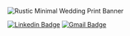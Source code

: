 
![Rustic Minimal Wedding Print Banner](https://user-images.githubusercontent.com/79868057/165407084-aeb51e0a-ebdf-4eec-bf43-594d33193709.png)


[![Linkedin Badge](https://img.shields.io/badge/-YDan-blue?style=flat&logo=Linkedin&logoColor=white&link=https://www.linkedin.com/in/danyou623/)](https://www.linkedin.com/in/danyou623/)
[![Gmail Badge](https://img.shields.io/badge/-danyou623-c14438?style=flat&logo=Gmail&logoColor=white&link=mailto:danyou623@gmail.com)](mailto:danyou623@gmail.com)
<!--
**yhupaul/yhupaul** is a ✨ _special_ ✨ repository because its `README.md` (this file) appears on your GitHub profile.

Here are some ideas to get you started:

- 🔭 I’m currently working on ...
- 🌱 I’m currently learning ...
- 👯 I’m looking to collaborate on ...
- 🤔 I’m looking for help with ...
- 💬 Ask me about ...
- 📫 How to reach me: ...
- 😄 Pronouns: ...
- ⚡ Fun fact: ...
-->
